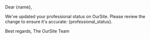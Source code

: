 Dear {name},

We've updated your professional status on OurSite. Please review the change to ensure it's accurate: {professional_status}.

Best regards,
The OurSite Team